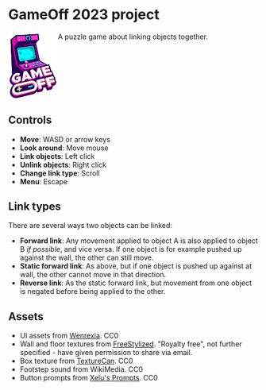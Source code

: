 # GameOff 2023 project
<div style="overflow:hidden;">
<img src="game-off-2023-logo.png" width="100px" style="float:left;" />
<div style="float:left;">
A puzzle game about linking objects together.
</div>
</div>

## Controls
* **Move**: WASD or arrow keys
* **Look around**: Move mouse
* **Link objects**: Left click
* **Unlink objects**: Right click
* **Change link type**: Scroll
* **Menu**: Escape

## Link types
There are several ways two objects can be linked:
* **Forward link**: Any movement applied to object A is also applied to object B *if possible*, and vice versa. If one object is for example pushed up against the wall, the other can still move.
* **Static forward link**: As above, but if one object is pushed up against at wall, the other cannot move in that direction.
* **Reverse link**: As the static forward link, but movement from one object is negated before being applied to the other.

## Assets
* UI assets from [Wenrexia](https://opengameart.org/content/assets-ui-minimalism-scifi). CC0
* Wall and floor textures from [FreeStylized](https://freestylized.com). "Royalty free", not further specified - have given permission to share via email.
* Box texture from [TextureCan](https://www.texturecan.com/details/609/). CC0
* Footstep sound from WikiMedia. CC0
* Button prompts from [Xelu's Prompts](https://thoseawesomeguys.com). CC0
